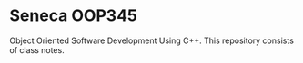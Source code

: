 # Seneca OOP345 

Object Oriented Software Development Using C++. This repository consists of class notes.